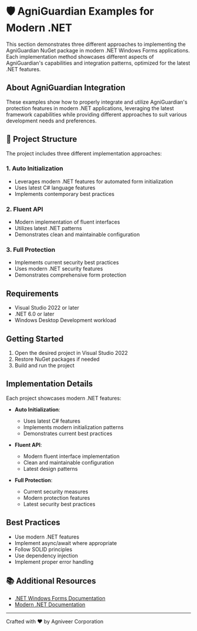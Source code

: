 # 🛡️ AgniGuardian Examples for Modern .NET

This section demonstrates three different approaches to implementing the AgniGuardian NuGet package in modern .NET Windows Forms applications. Each implementation method showcases different aspects of AgniGuardian's capabilities and integration patterns, optimized for the latest .NET features.

## About AgniGuardian Integration

These examples show how to properly integrate and utilize AgniGuardian's protection features in modern .NET applications, leveraging the latest framework capabilities while providing different approaches to suit various development needs and preferences.

## 📁 Project Structure

The project includes three different implementation approaches:

### 1. Auto Initialization
- Leverages modern .NET features for automated form initialization
- Uses latest C# language features
- Implements contemporary best practices

### 2. Fluent API
- Modern implementation of fluent interfaces
- Utilizes latest .NET patterns
- Demonstrates clean and maintainable configuration

### 3. Full Protection
- Implements current security best practices
- Uses modern .NET security features
- Demonstrates comprehensive form protection

## Requirements

- Visual Studio 2022 or later
- .NET 6.0 or later
- Windows Desktop Development workload

## Getting Started

1. Open the desired project in Visual Studio 2022
2. Restore NuGet packages if needed
3. Build and run the project

## Implementation Details

Each project showcases modern .NET features:

- **Auto Initialization**: 
  - Uses latest C# features
  - Implements modern initialization patterns
  - Demonstrates current best practices

- **Fluent API**: 
  - Modern fluent interface implementation
  - Clean and maintainable configuration
  - Latest design patterns

- **Full Protection**: 
  - Current security measures
  - Modern protection features
  - Latest security best practices

## Best Practices

- Use modern .NET features
- Implement async/await where appropriate
- Follow SOLID principles
- Use dependency injection
- Implement proper error handling

## 📚 Additional Resources

- [.NET Windows Forms Documentation](https://docs.microsoft.com/en-us/dotnet/desktop/winforms/?view=net-6.0)
- [Modern .NET Documentation](https://docs.microsoft.com/en-us/dotnet/)

---
Crafted with ❤️ by Agniveer Corporation
